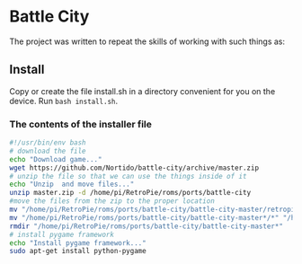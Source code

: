# Battle City

The project was written to repeat the skills of working with such things as:

## Install

Copy or create the file install.sh in a directory convenient for you on the device.
Run `bash install.sh`.

### The contents of the installer file
```sh
#!/usr/bin/env bash
# download the file
echo "Download game..."
wget https://github.com/Nortido/battle-city/archive/master.zip
# unzip the file so that we can use the things inside of it
echo "Unzip  and move files..."
unzip master.zip -d /home/pi/RetroPie/roms/ports/battle-city
#move the files from the zip to the proper location
mv "/home/pi/RetroPie/roms/ports/battle-city/battle-city-master/retropie/Battle City.sh" "/home/pi/RetroPie/roms/ports"
mv "/home/pi/RetroPie/roms/ports/battle-city/battle-city-master*/*" "/home/pi/RetroPie/roms/ports/battle-city"
rmdir "/home/pi/RetroPie/roms/ports/battle-city/battle-city-master*"
# install pygame framework
echo "Install pygame framework..."
sudo apt-get install python-pygame
```